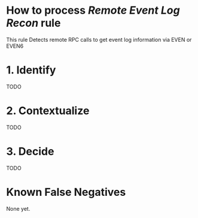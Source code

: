 # How to process *Remote Event Log Recon* rule
This rule Detects remote RPC calls to get event log information via EVEN or EVEN6

# 1. Identify
TODO

# 2. Contextualize
TODO

# 3. Decide
TODO

# Known False Negatives
None yet.
